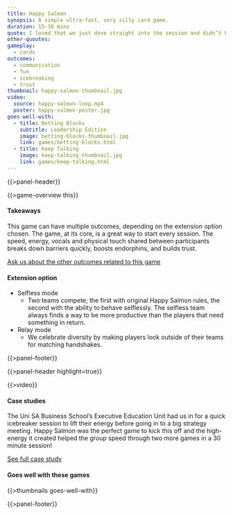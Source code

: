 ```yaml
---
title: Happy Salmon
synopsis: A simple ultra-fast, very silly card game.
duration: 15-30 mins
quote: I loved that we just dove straight into the session and didn’t have the awkward intros at the start.
other-quoutes:
gameplay: 
  - cards
outcomes:
  - communication
  - fun
  - icebreaking
  - trust
thumbnail: happy-salmon-thumbnail.jpg
video:
  source: happy-salmon-loop.mp4
  poster: happy-salmon-poster.jpg
goes-well-with:
  - title: Betting Blocks
    subtitle: Leadership Edition
    image: betting-blocks-thumbnail.jpg
    link: games/betting-blocks.html
  - title: Keep Talking
    image: keep-talking-thumbnail.jpg
    link: games/keep-talking.html
---
```

{{>panel-header}}

{{>game-overview this}}

#### Takeaways

This game can have multiple outcomes, depending on the extension option chosen. The game,
at its core, is a great way to start every session. The speed, energy, vocals and physical touch
shared between participants breaks down barriers quickly, boosts endorphins, and builds trust.

[Ask us about the other outcomes related to this game](#)

#### Extension option
* Selfless mode
  * Two teams compete; the first with original Happy Salmon rules, the second with the ability to behave selflessly. The selfless team always finds a way to be more productive than the players that need something in return.
* Relay mode
  * We celebrate diversity by making players look outside of their teams for matching handshakes.

{{>panel-footer}}

{{>panel-header highlight=true}}

{{>video}}

#### Case studies

The Uni SA Business School’s Executive Education Unit had us in for a quick icebreaker
session to lift their energy before going in to a big strategy meeting. Happy Salmon was the
perfect game to kick this off and the high-energy it created helped the group speed through two
more games in a 30 minute session!

[See full case study](#)

#### Goes well with these games

{{>thumbnails goes-well-with}}

{{>panel-footer}}